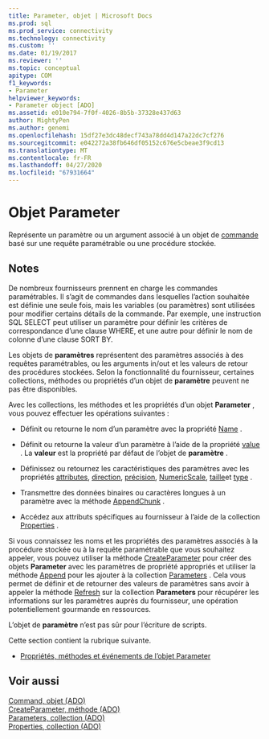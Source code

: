 ```yaml
---
title: Parameter, objet | Microsoft Docs
ms.prod: sql
ms.prod_service: connectivity
ms.technology: connectivity
ms.custom: ''
ms.date: 01/19/2017
ms.reviewer: ''
ms.topic: conceptual
apitype: COM
f1_keywords:
- Parameter
helpviewer_keywords:
- Parameter object [ADO]
ms.assetid: e010e794-7f0f-4026-8b5b-37328e437d63
author: MightyPen
ms.author: genemi
ms.openlocfilehash: 15df27e3dc48decf743a78dd4d147a22dc7cf276
ms.sourcegitcommit: e042272a38fb646df05152c676e5cbeae3f9cd13
ms.translationtype: MT
ms.contentlocale: fr-FR
ms.lasthandoff: 04/27/2020
ms.locfileid: "67931664"
---
```

# <a name="parameter-object"></a>Objet Parameter
Représente un paramètre ou un argument associé à un objet de [commande](../../../ado/reference/ado-api/command-object-ado.md) basé sur une requête paramétrable ou une procédure stockée.  
  
## <a name="remarks"></a>Notes  
 De nombreux fournisseurs prennent en charge les commandes paramétrables. Il s’agit de commandes dans lesquelles l’action souhaitée est définie une seule fois, mais les variables (ou paramètres) sont utilisées pour modifier certains détails de la commande. Par exemple, une instruction SQL SELECT peut utiliser un paramètre pour définir les critères de correspondance d’une clause WHERE, et une autre pour définir le nom de colonne d’une clause SORT BY.  
  
 Les objets de **paramètres** représentent des paramètres associés à des requêtes paramétrables, ou les arguments in/out et les valeurs de retour des procédures stockées. Selon la fonctionnalité du fournisseur, certaines collections, méthodes ou propriétés d’un objet de **paramètre** peuvent ne pas être disponibles.  
  
 Avec les collections, les méthodes et les propriétés d’un objet **Parameter** , vous pouvez effectuer les opérations suivantes :  
  
-   Définit ou retourne le nom d’un paramètre avec la propriété [Name](../../../ado/reference/ado-api/name-property-ado.md) .  
  
-   Définit ou retourne la valeur d’un paramètre à l’aide de la propriété [value](../../../ado/reference/ado-api/value-property-ado.md) . La **valeur** est la propriété par défaut de l’objet de **paramètre** .  
  
-   Définissez ou retournez les caractéristiques des paramètres avec les propriétés [attributes](../../../ado/reference/ado-api/attributes-property-ado.md), [direction](../../../ado/reference/ado-api/direction-property.md), [précision](../../../ado/reference/ado-api/precision-property-ado.md), [NumericScale](../../../ado/reference/ado-api/numericscale-property-ado.md), [taille](../../../ado/reference/ado-api/size-property-ado-parameter.md)et [type](../../../ado/reference/ado-api/type-property-ado.md) .  
  
-   Transmettre des données binaires ou caractères longues à un paramètre avec la méthode [AppendChunk](../../../ado/reference/ado-api/appendchunk-method-ado.md) .  
  
-   Accédez aux attributs spécifiques au fournisseur à l’aide de la collection [Properties](../../../ado/reference/ado-api/properties-collection-ado.md) .  
  
 Si vous connaissez les noms et les propriétés des paramètres associés à la procédure stockée ou à la requête paramétrable que vous souhaitez appeler, vous pouvez utiliser la méthode [CreateParameter](../../../ado/reference/ado-api/createparameter-method-ado.md) pour créer des objets **Parameter** avec les paramètres de propriété appropriés et utiliser la méthode [Append](../../../ado/reference/ado-api/append-method-ado.md) pour les ajouter à la collection [Parameters](../../../ado/reference/ado-api/parameters-collection-ado.md) . Cela vous permet de définir et de retourner des valeurs de paramètres sans avoir à appeler la méthode [Refresh](../../../ado/reference/ado-api/refresh-method-ado.md) sur la collection **Parameters** pour récupérer les informations sur les paramètres auprès du fournisseur, une opération potentiellement gourmande en ressources.  
  
 L’objet de **paramètre** n’est pas sûr pour l’écriture de scripts.  
  
 Cette section contient la rubrique suivante.  
  
-   [Propriétés, méthodes et événements de l’objet Parameter](../../../ado/reference/ado-api/parameter-object-properties-methods-and-events.md)  
  
## <a name="see-also"></a>Voir aussi  
 [Command, objet (ADO)](../../../ado/reference/ado-api/command-object-ado.md)   
 [CreateParameter, méthode (ADO)](../../../ado/reference/ado-api/createparameter-method-ado.md)   
 [Parameters, collection (ADO)](../../../ado/reference/ado-api/parameters-collection-ado.md)   
 [Properties, collection (ADO)](../../../ado/reference/ado-api/properties-collection-ado.md)
